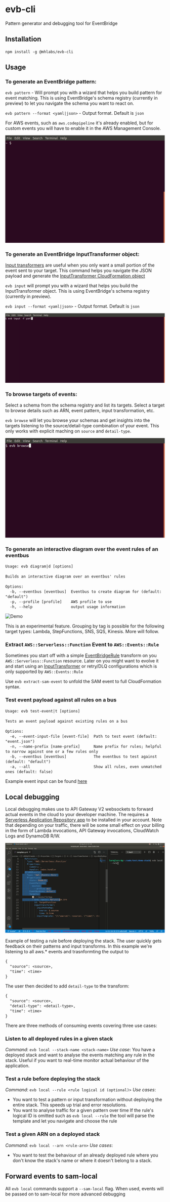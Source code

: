 # evb-cli
Pattern generator and debugging tool for EventBridge

## Installation
`npm install -g @mhlabs/evb-cli`

## Usage

### To generate an EventBridge pattern:
`evb pattern` - Will prompt you with a wizard that helps you build pattern for event matching. This is using EventBridge's schema registry (currently in preview) to let you navigate the schema you want to react on. 

`evb pattern --format <yaml|json>` - Output format. Default is `json`

For AWS events, such as `aws.codepipeline` it's already enabled, but for custom events you will have to enable it in the AWS Management Console.

![Demo](demo.gif)

### To generate an EventBridge InputTransformer object:
[Input transformers](https://docs.aws.amazon.com/eventbridge/latest/userguide/eventbridge-input-transformer-tutorial.html) are useful when you only want a small portion of the event sent to your target. This command helps you navigate the JSON payload and generate the [InputTransformer CloudFormation object](https://docs.aws.amazon.com/AWSCloudFormation/latest/UserGuide/aws-properties-events-rule-inputtransformer.html)

`evb input` will prompt you with a wizard that helps you build the InputTransformer object. This is using EventBridge's schema registry (currently in preview).

`evb input --format <yaml|json>` - Output format. Default is `json`

![Demo](demo-input.gif)

### To browse targets of events:
Select a schema from the schema registry and list its targets. Select a target to browse details such as ARN, event pattern, input transformation, etc.

`evb browse` will let you browse your schemas and get insights into the targets listening to the source/detail-type combination of your event. This only works with explicit maching on `source` and `detail-type`.

![Demo](demo-browse.gif)

### To generate an interactive diagram over the event rules of an eventbus
```
Usage: evb diagram|d [options]

Builds an interactive diagram over an eventbus' rules 

Options:
  -b, --eventbus [eventbus]  Eventbus to create diagram for (default: "default")
  -p, --profile [profile]    AWS profile to use
  -h, --help                 output usage information
```
![Demo](demo-diagram.gif)

This is an experimental feature. Grouping by tag is possible for the following target types: Lambda, StepFunctions, SNS, SQS, Kinesis. More will follow.

### Extract `AWS::Serverless::Function` Event to `AWS::Events::Rule`
Sometimes you start off with a simple [EventBridgeRule](https://github.com/aws/serverless-application-model/blob/master/versions/2016-10-31.md#eventbridgerule) transform on you `AWS::Serverless::Function` resource. Later on you might want to evolve it and start using an [InputTransformer](https://docs.aws.amazon.com/AWSCloudFormation/latest/UserGuide/aws-properties-events-rule-inputtransformer.html) or retry/DLQ configurations which is only supported by `AWS::Events::Rule`

Use `evb extract-sam-event` to unfold the SAM event to full CloudFormation syntax.

### Test event payload against all rules on a bus
```
Usage: evb test-event|t [options]

Tests an event payload against existing rules on a bus

Options:
  -e, --event-input-file [event-file]  Path to test event (default: "event.json")
  -n, --name-prefix [name-prefix]      Name prefix for rules; helpful to narrow against one or a few rules only
  -b, --eventbus [eventbus]            The eventbus to test against (default: "default")
  -a, --all                            Show all rules, even unmatched ones (default: false)
```
Example event input can be found [here](tests/test-event.json) 

## Local debugging
Local debugging makes use to API Gateway V2 websockets to forward actual events in the cloud to your developer machine. The requires a [Serverless Application Repository app](https://serverlessrepo.aws.amazon.com/applications/eu-west-1/751354400372/evb-local) to be installed in your account. Note that depending on your traffic, there will be some small effect on your billing in the form of Lambda invocations, API Gateway invocations, CloudWatch Logs and DynamoDB R/W.

![Demo](demo-local.gif)

Example of testing a rule before deploying the stack. The user quickly gets feedback on their patterns and input transforms. In this example we're listening to all aws.* events and trasnformting the output to 
```
{
  "source": <source>,
  "time": <time>
}
```
The user then decided to add `detail-type` to the transform:
```
{
  "source": <source>,
  "detail-type": <detail-type>,
  "time": <time>
}
```


There are three methods of consuming events covering three use cases:
### Listen to all deployed rules in a given stack
*Command*: `evb local --stack-name <stack-name>`
*Use case*: You have a deployed stack and want to analyse the events matching any rule in the stack. Useful if you want to real-time monitor actual behaviour of the application.

### Test a rule before deploying the stack
*Command*: `evb local --rule <rule logical id (optional)>`
*Use cases*: 
* You want to test a pattern or input transformation without deploying the entire stack. This speeds up trial and error resolutions. 
* You want to analyse traffic for a given pattern over time
If the rule's logical ID is omitted such as `evb local --rule` the tool will parse the template and let you navigate and choose the rule

### Test a given ARN on a deployed stack
*Command*: `evb local --arn <rule-arn>`
*Use cases*: 
* You want to test the behaviour of an already deployed rule where you don't know the stack's name or where it doesn't belong to a stack.

## Forward events to sam-local
All `evb local` commands support a `--sam-local` flag. When used, events will be passed on to sam-local for more advanced debugging
